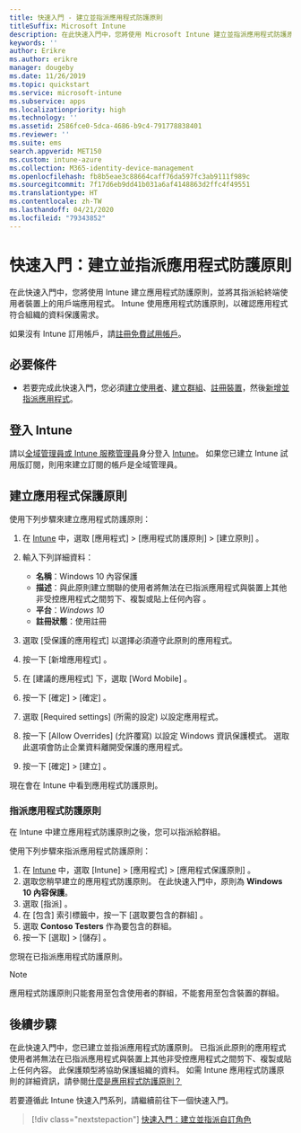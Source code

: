 ```yaml
---
title: 快速入門 - 建立並指派應用程式防護原則
titleSuffix: Microsoft Intune
description: 在此快速入門中，您將使用 Microsoft Intune 建立並指派應用程式防護原則。
keywords: ''
author: Erikre
ms.author: erikre
manager: dougeby
ms.date: 11/26/2019
ms.topic: quickstart
ms.service: microsoft-intune
ms.subservice: apps
ms.localizationpriority: high
ms.technology: ''
ms.assetid: 2586fce0-5dca-4686-b9c4-791778838401
ms.reviewer: ''
ms.suite: ems
search.appverid: MET150
ms.custom: intune-azure
ms.collection: M365-identity-device-management
ms.openlocfilehash: fb8b5eae3c88664caff76da597fc3ab9111f989c
ms.sourcegitcommit: 7f17d6eb9dd41b031a6af4148863d2ffc4f49551
ms.translationtype: HT
ms.contentlocale: zh-TW
ms.lasthandoff: 04/21/2020
ms.locfileid: "79343852"
---
```

# <a name="quickstart-create-and-assign-an-app-protection-policy"></a>快速入門：建立並指派應用程式防護原則

在此快速入門中，您將使用 Intune 建立應用程式防護原則，並將其指派給終端使用者裝置上的用戶端應用程式。 Intune 使用應用程式防護原則，以確認應用程式符合組織的資料保護需求。

如果沒有 Intune 訂用帳戶，請[註冊免費試用帳戶](../fundamentals/free-trial-sign-up.md)。

## <a name="prerequisites"></a>必要條件

- 若要完成此快速入門，您必須[建立使用者](../fundamentals/quickstart-create-user.md)、[建立群組](../fundamentals/quickstart-create-group.md)、[註冊裝置](../enrollment/quickstart-setup-auto-enrollment.md)，然後[新增並指派應用程式](quickstart-add-assign-app.md)。

## <a name="sign-in-to-intune"></a>登入 Intune

請以[全域管理員或 Intune 服務管理員](https://aka.ms/intuneportal)身分登入 [Intune](../fundamentals/users-add.md#types-of-administrators)。 如果您已建立 Intune 試用版訂閱，則用來建立訂閱的帳戶是全域管理員。

## <a name="create-an-app-protection-policy"></a>建立應用程式保護原則

使用下列步驟來建立應用程式防護原則：

1. 在 [Intune](https://aka.ms/intuneportal) 中，選取 [應用程式]   > [應用程式防護原則]   > [建立原則]  。 
2. 輸入下列詳細資料：

    - **名稱**：Windows 10 內容保護 
    - **描述**：與此原則建立關聯的使用者將無法在已指派應用程式與裝置上其他非受控應用程式之間剪下、複製或貼上任何內容  。
    - **平台**：*Windows 10*
    - **註冊狀態**：使用註冊 

3. 選取 [受保護的應用程式]  以選擇必須遵守此原則的應用程式。
4. 按一下 [新增應用程式]  。
5. 在 [建議的應用程式]  下，選取 [Word Mobile]  。
5. 按一下 [確定]   > [確定]  。 
6. 選取 [Required settings] \(所需的設定\)  以設定應用程式。
7. 按一下 [Allow Overrides] \(允許覆寫\)  以設定 Windows 資訊保護模式。 選取此選項會防止企業資料離開受保護的應用程式。
8. 按一下 [確定]   > [建立]  。

現在會在 Intune 中看到應用程式防護原則。

### <a name="assign-the-app-protection-policy"></a>指派應用程式防護原則

在 Intune 中建立應用程式防護原則之後，您可以指派給群組。 

使用下列步驟來指派應用程式防護原則：

1. 在 [Intune](https://aka.ms/intuneportal) 中，選取 [Intune]   > [應用程式]   > [應用程式保護原則]  。 
2. 選取您稍早建立的應用程式防護原則。 在此快速入門中，原則為 **Windows 10 內容保護**。
3. 選取 [指派]  。
4. 在 [包含]  索引標籤中，按一下 [選取要包含的群組]  。
5. 選取 **Contoso Testers** 作為要包含的群組。
6. 按一下 [選取]   > [儲存]  。 

您現在已指派應用程式防護原則。

> [!NOTE]
> 應用程式防護原則只能套用至包含使用者的群組，不能套用至包含裝置的群組。

## <a name="next-steps"></a>後續步驟

在此快速入門中，您已建立並指派應用程式防護原則。 已指派此原則的應用程式使用者將無法在已指派應用程式與裝置上其他非受控應用程式之間剪下、複製或貼上任何內容。 此保護類型將協助保護組織的資料。 如需 Intune 應用程式防護原則的詳細資訊，請參閱[什麼是應用程式防護原則？](app-protection-policy.md)

若要遵循此 Intune 快速入門系列，請繼續前往下一個快速入門。

> [!div class="nextstepaction"]
> [快速入門：建立並指派自訂角色](../fundamentals/create-custom-role.md)
